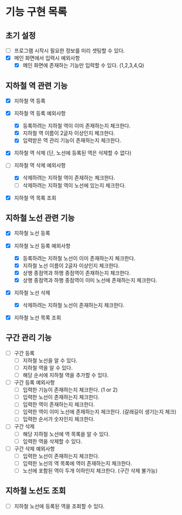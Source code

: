 # 기능 구현 목록

## 초기 설정
- [ ] 프로그램 시작시 필요한 정보를 미리 셋팅할 수 있다.
- [x] 메인 화면에서 입력시 예외사항 
  - [x] 메인 화면에 존재하는 기능만 입력할 수 있다. (1,2,3,4,Q) 

## 지하철 역 관련 기능
- [x] 지하철 역 등록

- [x] 지하철 역 등록 예외사항
    - [x] 등록하려는 지하철 역이 이미 존재하는지 체크한다.
    - [x] 지하철 역 이름이 2글자 이상인지 체크한다.
    - [x] 입력받은 역 관리 기능이 존재하는지 체크한다. 
  
- [x] 지하철 역 삭제 (단, 노선에 등록된 역은 삭제할 수 없다)

- [ ] 지하철 역 삭제 예외사항
    - [x] 삭제하려는 지하철 역이 존재하는 체크한다.
    - [ ] 삭제하려는 지하철 역이 노선에 있는지 체크한다.

- [x] 지하철 역 목록 조회

## 지하철 노선 관련 기능
- [x] 지하철 노선 등록

- [x] 지하철 노선 등록 예외사항
    - [x] 등록하려는 지하철 노선이 이미 존재하는지 체크한다.
    - [x] 지하철 노선 이름이 2글자 이상인지 체크한다.
    - [x] 상행 종점역과 하행 종점역이 존재하는지 체크한다.
    - [x] 상행 종점역과 하행 종점역이 이미 노선에 존재하는지 체크한다.

- [x] 지하철 노선 삭제
    - [x] 삭제하려는 지하철 노선이 존재하는지 체크한다.

- [x] 지하철 노선 목록 조회

## 구간 관리 기능
- [ ] 구간 등록
    - [ ] 지하철 노선을 알 수 있다.
    - [ ] 지하철 역을 알 수 있다.
    - [ ] 해당 순서에 지하철 역을 추가할 수 있다.

- [ ] 구간 등록 예외사항
    - [ ] 입력한 기능이 존재하는지 체크한다. (1 or 2)
    - [ ] 입력한 노선이 존재하는지 체크한다.
    - [ ] 입력한 역이 존재하는지 체크한다.
    - [ ] 입력한 역이 이미 노선에 존재하는지 체크한다. (갈래길이 생기는지 체크)
    - [ ] 입력한 순서가 숫자인지 체크한다.

- [ ] 구간 삭제
    - [ ] 해당 지하철 노선에 역 목록을 알 수 있다.
    - [ ] 입력한 역을 삭제할 수 있다.

- [ ] 구간 삭제 예외사항
    - [ ] 입력한 노선이 존재하는지 체크한다.
    - [ ] 입력한 노선의 역 목록에 역이 존재하는지 체크한다.
    - [ ] 노선에 포함된 역이 두개 이하인지 체크한다. (구간 삭제 불가능)

## 지하철 노선도 조회
- [ ] 지하철 노선에 등록된 역을 조회할 수 있다.
